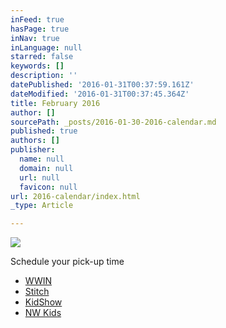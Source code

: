 ```yaml
---
inFeed: true
hasPage: true
inNav: true
inLanguage: null
starred: false
keywords: []
description: ''
datePublished: '2016-01-31T00:37:59.161Z'
dateModified: '2016-01-31T00:37:45.364Z'
title: February 2016
author: []
sourcePath: _posts/2016-01-30-2016-calendar.md
published: true
authors: []
publisher:
  name: null
  domain: null
  url: null
  favicon: null
url: 2016-calendar/index.html
_type: Article

---
```

![](https://the-grid-user-content.s3-us-west-2.amazonaws.com/48396491-fc0d-4684-bc79-4733c2c3ac3d.JPG)

Schedule your pick-up time

* [WWIN][0]
* [Stitch][1]
* [KidShow][2]
* [NW Kids][3]

[0]: https://www.timetrade.com/book/BDJDN
[1]: https://www.timetrade.com/book/YS55C
[2]: https://www.timetrade.com/book/187TR
[3]: https://www.timetrade.com/book/G34PM